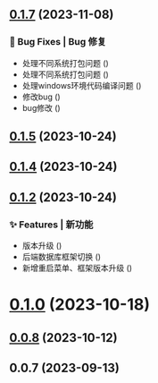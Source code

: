 ## [0.1.7](https://github.com/fangcongyang/video/compare/v0.1.5...v0.1.7) (2023-11-08)


### 🐛 Bug Fixes | Bug 修复

* 处理不同系统打包问题 ([](https://github.com/fangcongyang/video/commit/7f92a4e))
* 处理不同系统打包问题 ([](https://github.com/fangcongyang/video/commit/8069e2f))
* 处理windows环境代码编译问题 ([](https://github.com/fangcongyang/video/commit/03d542f))
* 修改bug ([](https://github.com/fangcongyang/video/commit/fd9e313))
* bug修改 ([](https://github.com/fangcongyang/video/commit/9c64e81))



## [0.1.5](https://github.com/fangcongyang/video/compare/v0.1.4...v0.1.5) (2023-10-24)



## [0.1.4](https://github.com/fangcongyang/video/compare/v0.1.2...v0.1.4) (2023-10-24)



## [0.1.2](https://github.com/fangcongyang/video/compare/v0.1.0...v0.1.2) (2023-10-24)


### ✨ Features | 新功能

* 版本升级 ([](https://github.com/fangcongyang/video/commit/c040c07))
* 后端数据库框架切换 ([](https://github.com/fangcongyang/video/commit/6c24cc2))
* 新增重启菜单、框架版本升级 ([](https://github.com/fangcongyang/video/commit/3417459))



# [0.1.0](https://github.com/fangcongyang/video/compare/v0.0.8...v0.1.0) (2023-10-18)



## [0.0.8](https://github.com/fangcongyang/video/compare/v0.0.7...v0.0.8) (2023-10-12)



## 0.0.7 (2023-09-13)



